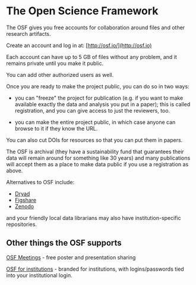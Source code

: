 # The Open Science Framework

The OSF gives you free accounts for collaboration around files and other
research artifacts.

Create an account and log in at: [http://osf.io/](http://osf.io)

Each account can have up to 5 GB of files without any problem, and it
remains private until you make it public.

You can add other authorized users as well.

Once you are ready to make the project public, you can do so in two ways:

* you can "freeze" the project for publication (e.g. if you want to make available exactly the data and analysis you put in a paper); this is called registration, and you can give access to just the reviewers, too.

* you can make the entire project public, in which case anyone can browse to it if they know the URL.

You can also cut DOIs for resources so that you can put them in papers.

The OSF is archival (they have a sustainability fund that guarantees
their data will remain around for something like 30 years) and many
publications will accept them as a place to make data public if you
use a registration as above.

Alternatives to OSF include:

* [Dryad](https://en.wikipedia.org/wiki/Dryad_(repository))
* [Figshare](https://en.wikipedia.org/wiki/Figshare)
* [Zenodo](https://zenodo.org/)

and your friendly local data librarians may also have institution-specific
repositories.

## Other things the OSF supports

[OSF Meetings](https://osf.io/meetings/) - free poster and presentation sharing

[OSF for institutions](https://osf.io/search/?q=institutions&filter=institution&page=1ion&page=1) - branded for institutions, with logins/passwords tied into your institutional login.

